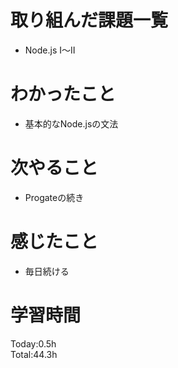 # 取り組んだ課題一覧
- Node.js Ⅰ〜Ⅱ
# わかったこと
- 基本的なNode.jsの文法
# 次やること
- Progateの続き
# 感じたこと
- 毎日続ける
# 学習時間
Today:0.5h  
Total:44.3h

